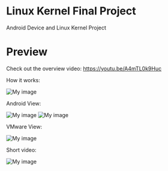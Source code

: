 # Linux Kernel Final Project 
Android Device and Linux Kernel Project

# Preview

Check out the overview video: https://youtu.be/A4mTL0k9Huc

How it works:

![My image](http://i65.tinypic.com/5njac9.png)

Android View:

![My image](http://i68.tinypic.com/1oanvl.png)
![My image](http://i64.tinypic.com/ixboeq.png)

VMware View:  

![My image](http://i64.tinypic.com/wa1zxz.png)   

Short video: 
  
![My image](https://media.giphy.com/media/UL3gUedUxW7uw/giphy.gif)   

   

